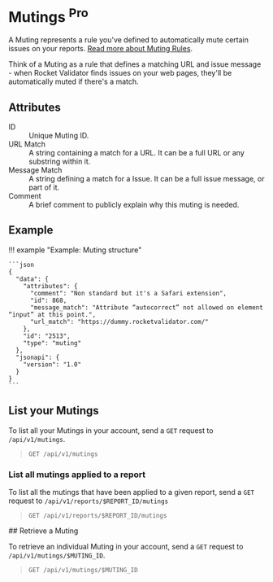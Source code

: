 # Mutings <sup class="badge-pro">Pro</sup>

A Muting represents a rule you've defined to automatically mute certain issues on your reports. <a href="/muting">Read more about Muting Rules</a>.

Think of a Muting as a rule that defines a matching URL and issue message - when Rocket Validator finds issues on your web pages, they'll be automatically muted if there's a match.

## Attributes

<dl>
  <dt>ID</dt>
  <dd>Unique Muting ID.</dd>

  <dt>URL Match</dt>
  <dd>A string containing a match for a URL. It can be a full URL or any substring within it.</dd>  

  <dt>Message Match</dt>
  <dd>A string defining a match for a Issue. It can be a full issue message, or part of it.</dd>

  <dt>Comment</dt>
  <dd>A brief comment to publicly explain why this muting is needed.</dd>
</dl>


## Example

!!! example "Example: Muting structure"

    ```json
    {
      "data": {
        "attributes": {
          "comment": "Non standard but it's a Safari extension",
          "id": 868,
          "message_match": "Attribute “autocorrect” not allowed on element “input” at this point.",
          "url_match": "https://dummy.rocketvalidator.com/"
        },
        "id": "2513",
        "type": "muting"
      },
      "jsonapi": {
        "version": "1.0"
      }
    }
    ```

## List your Mutings

To list all your Mutings in your account, send a `GET` request to `/api/v1/mutings`.

> `GET /api/v1/mutings`

### List all mutings applied to a report

To list all the mutings that have been applied to a given report, send a `GET` request to `/api/v1/reports/$REPORT_ID/mutings`

> `GET /api/v1/reports/$REPORT_ID/mutings`

## Retrieve a Muting

To retrieve an individual Muting in your account, send a `GET` request to `/api/v1/mutings/$MUTING_ID`.

> `GET /api/v1/mutings/$MUTING_ID`
